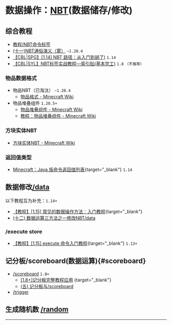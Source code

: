 # 数据操作：[NBT](https://zh.minecraft.wiki/w/NBT%E6%A0%BC%E5%BC%8F)(数据储存/修改)

## 综合教程
  - [教程/NBT命令标签](https://zh.minecraft.wiki/w/教程/NBT命令标签)
  - [(十一)NBT通俗演义（雾）](https://www.bilibili.com/opus/947507675726348296) `~1.20.4`
  - [【CBL|SPG】[1.14] NBT 路径：从入门到胡了)](https://github.com/SPGoding/mcbbs-threads/blob/master/tutorials/nbt-path/markdown.md) `1.14`
  - [【CBL|SYL】NBT标签实战教程—索引贴(基本完工)](/index/附录6.md#NBT) `1.8` `（不推荐）`
### 物品数据格式
- 物品NBT（已淘汰） `~1.20.4`
  - [物品格式 - Minecraft Wiki](https://zh.minecraft.wiki/w/%E7%89%A9%E5%93%81%E6%A0%BC%E5%BC%8F)
- 物品堆叠组件 `1.20.5+`
  - [物品堆叠组件 - Minecraft Wiki](https://zh.minecraft.wiki/w/%E7%89%A9%E5%93%81%E5%A0%86%E5%8F%A0%E7%BB%84%E4%BB%B6)
  - [教程：物品堆叠组件 - Minecraft Wiki](https://zh.minecraft.wiki/w/Tutorial:%E7%89%A9%E5%93%81%E5%A0%86%E5%8F%A0%E7%BB%84%E4%BB%B6)

### 方块实体NBT
  - [方块实体NBT - Minecraft Wiki](https://zh.minecraft.wiki/w/%E6%96%B9%E5%9D%97%E5%AE%9E%E4%BD%93%E6%95%B0%E6%8D%AE%E6%A0%BC%E5%BC%8F)

### 返回值类型
  - [Minecraft：Java 版命令返回值列表](/datapack-index/spg/【CBL_SPG】[1.14.4]%20命令返回值列表%20-%20游戏技巧%20-%20Minecraft(我的世界)中文论坛%20-.html){target="_blank"} `1.14`
## 数据修改[/data](https://zh.minecraft.wiki/w/%E5%91%BD%E4%BB%A4/data) 
以下教程互为补充：`1.14+`
  - [【教程】[1.15] 常见的数据操作方法：入门教程](/datapack-index/save/993805.html){target="_blank"}  
  - [(十二) 数据运算三方法之一修改NBT/data](https://www.bilibili.com/read/cv36068052)
### /execute store
  - [【教程】[1.15] execute 命令入门教程](/datapack-index/save/989501.html){target="_blank"} `1.13+`
## 记分板/scoreboard(数据运算){#scoreboard}
  - [/scoreboard](https://zh.minecraft.wiki/w/%E5%91%BD%E4%BB%A4/scoreboard) `1.8+`
    - [[1.8+]记分板完整教程应用](/datapack-index/save/274969.html) {target="_blank"}
    - [(五) 记分板与/scoreboard](https://www.bilibili.com/read/cv34854289)
  - [/trigger](https://zh.minecraft.wiki/w/%E5%91%BD%E4%BB%A4/trigger)
## 生成随机数 [/random](https://zh.minecraft.wiki/w/命令/random)


---
<script setup>
import { useData } from 'vitepress'

const { isDark } = useData()
</script>

<ClientOnly>
  <GiscusComment
    repo="CR-019/datapack-index"
    repoId="R_kgDONRhuqw"
    category="闲聊 Chats"
    categoryId="DIC_kwDONRhuq84CkchW"
    mapping="number"
    term="9"
    :strict="false"
    :reactionsEnabled="true"
    emitMetadata="0"
    inputPosition="top"
    :theme="isDark ? 'dark' : 'light'"
    lang="zh-CN"
    loading="lazy"
    class="giscus-wrapper"
  />
</ClientOnly>

<style>
.giscus-wrapper {
  margin: 3rem auto;
  max-width: 800px;
  padding-top: 2rem;
  border-top: 1px solid var(--vp-c-divider);
}
</style>